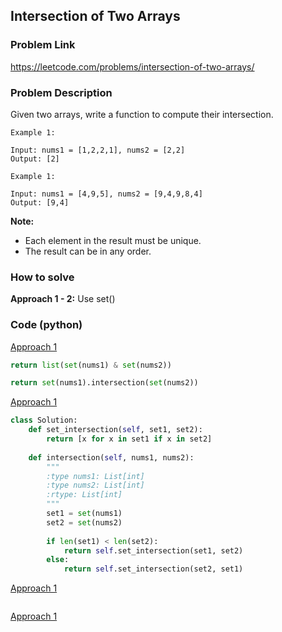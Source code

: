 ## Intersection of Two Arrays

### Problem Link

https://leetcode.com/problems/intersection-of-two-arrays/

### Problem Description 

Given two arrays, write a function to compute their intersection.

```
Example 1: 

Input: nums1 = [1,2,2,1], nums2 = [2,2]
Output: [2]

```

```
Example 1: 

Input: nums1 = [4,9,5], nums2 = [9,4,9,8,4]
Output: [9,4]

```

**Note:**

* Each element in the result must be unique.
* The result can be in any order.

### How to solve 

**Approach 1 - 2:** 
Use set()


### Code (python)

[Approach 1](https://github.com/yanray/leetcode/blob/master/problems/0349Intersection_of_Two_Arrays/0349Intersection_of_Two_Arrays1.py)

```python
return list(set(nums1) & set(nums2))
```
```python
return set(nums1).intersection(set(nums2))
```



[Approach 1](https://github.com/yanray/leetcode/blob/master/problems/0349Intersection_of_Two_Arrays/0349Intersection_of_Two_Arrays2.py)

```python
class Solution:
    def set_intersection(self, set1, set2):
        return [x for x in set1 if x in set2]
        
    def intersection(self, nums1, nums2):
        """
        :type nums1: List[int]
        :type nums2: List[int]
        :rtype: List[int]
        """  
        set1 = set(nums1)
        set2 = set(nums2)
        
        if len(set1) < len(set2):
            return self.set_intersection(set1, set2)
        else:
            return self.set_intersection(set2, set1)
```


[Approach 1](https://github.com/yanray/leetcode/blob/master/problems/0349Intersection_of_Two_Arrays/0349Intersection_of_Two_Arrays1.py)

```python

```


[Approach 1](https://github.com/yanray/leetcode/blob/master/problems/0349Intersection_of_Two_Arrays/0349Intersection_of_Two_Arrays1.py)

```python

```
